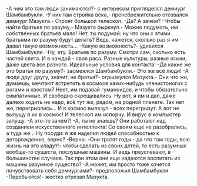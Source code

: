   -А чем это там люди занимаются?- с интересом пригляделся демиург Шамбамбукли.
-У них там стройка века,- пренебрежительно отозвался демиург Мазукта.- Строят большой телескоп.
-Да? А зачем?
-Чтобы найти братьев по разуму,- Мазукта фыркнул.- Можно подумать, им собственных братьев мало! Нет, ты подумай: ну что они с этими братьями по разуму будут делать? Ведь, кажется, сколько раз я им давал такую возможность...
-Какую возможность?- удивился Шамбамбукли.
-Ну, эту. Братьев по разуму. Смотри сам, сколько есть частей света. И в каждой - своя раса. Разные культуры, разные языки, даже цвета все разного. Идеальные условия для контакта!
-Да какие же это братья по разуму?- засмеялся Шамбамбукли.- Это же всё люди!
-А люди друг другу, значит, не братья?- огрызнулся Мазукта.- Они что же, думаешь, мечтают встретить в космосе каких-нибудь членистоногих с рогами и хвостом? Неет, им подавай гуманоидов, и чтобы обязательно симпатичные. И свободно скрещивались. Ну вот, я им и дал, даже далеко ходить не надо, всё тут же, рядом, на родной планете. Так нет же, перегрызлись... И в космос вылезут - всех перегрызут. А вот не выпущу я их в космос! И телескоп им испорчу. И вирус в компьютер запущу.
-А это-то зачем?!
-А, ты не знаешь? Они работают над созданием искусственного интеллекта! Со своим еще не разобрались, а туда же... Ну посуди: я же наделил людей способностью к деторождению, верно?
-Верно.
-Они тратят годы - да что там годы, всю жизнь на это кладут!- чтобы сделать из своих детей, то есть разумных вообще-то существ, послушные машины. И ведь преуспевают, в большинстве случаев. Так при этом они еще надеются воспитать из машины разумное существо?
-А может, им просто тоже хочется почувствовать себя демиургами?- предположил Шамбамбукли.
-Перебьются!- жестко отрезал Мазукта.      